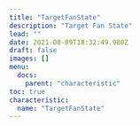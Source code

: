 ```yaml
---
title: "TargetFanState"
description: "Target Fan State"
lead: ""
date: 2021-08-09T18:32:49.980Z
draft: false
images: []
menu:
  docs:
    parent: "characteristic"
toc: true
characteristic:
  name: "TargetFanState"
---
```

